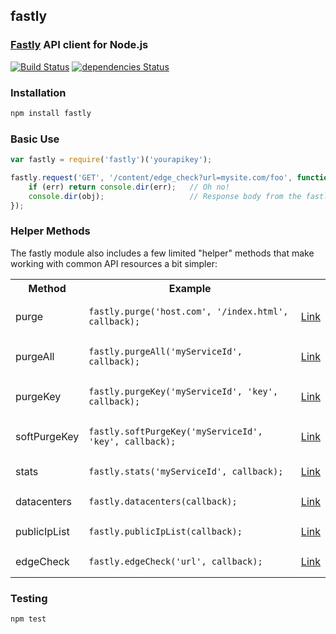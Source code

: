 ## fastly
### [Fastly](http://www.fastly.com) API client for Node.js

[![Build Status](https://travis-ci.org/thisandagain/fastly.png?branch=master)](https://travis-ci.org/thisandagain/fastly)
[![dependencies Status](https://david-dm.org/thisandagain/fastly/status.svg)](https://david-dm.org/thisandagain/fastly)

### Installation
```bash
npm install fastly
```

### Basic Use
```javascript
var fastly = require('fastly')('yourapikey');

fastly.request('GET', '/content/edge_check?url=mysite.com/foo', function (err, obj) {
    if (err) return console.dir(err);   // Oh no!
    console.dir(obj);                   // Response body from the fastly API
});
```

### Helper Methods
The fastly module also includes a few limited "helper" methods that make working with common API resources a bit simpler:

<table width="100%">
    <tr>
        <th width="20%">Method</td>
        <th width="75%">Example</td>
        <th width="5%"></td>
    </tr>
    <tr>
        <td>purge</td>
        <td><pre lang="javascript"><code>fastly.purge('host.com', '/index.html', callback);</code></pre></td>
        <td><a href="https://www.fastly.com/docs/api/purge">Link</a></td>
    </tr>
    <tr>
        <td>purgeAll</td>
        <td><pre lang="javascript"><code>fastly.purgeAll('myServiceId', callback);</code></pre></td>
        <td><a href="https://www.fastly.com/docs/api/purge">Link</a></td>
    </tr>
    <tr>
        <td>purgeKey</td>
        <td><pre lang="javascript"><code>fastly.purgeKey('myServiceId', 'key', callback);</code></pre></td>
        <td><a href="https://www.fastly.com/docs/api/purge">Link</a></td>
    </tr>
    <tr>
        <td>softPurgeKey</td>
        <td><pre lang="javascript"><code>fastly.softPurgeKey('myServiceId', 'key', callback);</code></pre></td>
        <td><a href="https://www.fastly.com/docs/api/purge">Link</a></td>
    </tr>
    <tr>
        <td>stats</td>
        <td><pre lang="javascript"><code>fastly.stats('myServiceId', callback);</code></pre></td>
        <td><a href="https://www.fastly.com/docs/api/stats">Link</a></td>
    </tr>
    <tr>
        <td>datacenters</td>
        <td><pre lang="javascript"><code>fastly.datacenters(callback);</code></pre></td>
        <td><a href="https://docs.fastly.com/api/tools#datacenter">Link</a></td>
    </tr>
    <tr>
        <td>publicIpList</td>
        <td><pre lang="javascript"><code>fastly.publicIpList(callback);</code></pre></td>
        <td><a href="https://docs.fastly.com/api/tools#public_ip_list">Link</a></td>
    </tr>
    <tr>
        <td>edgeCheck</td>
        <td><pre lang="javascript"><code>fastly.edgeCheck('url', callback);</code></pre></td>
        <td><a href="https://docs.fastly.com/api/tools#content">Link</a></td>
    </tr>
</table>

### Testing
```bash
npm test
```
